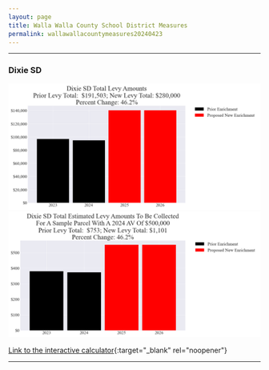 ```yaml
---
layout: page
title: Walla Walla County School District Measures
permalink: wallawallacountymeasures20240423
---
```


___

### Dixie SD

![Dixie SD enrichment levy totals chart](pagesManual/LeviesReport/20240423/DixieEnrichment.png "Dixie SD enrichment levy totals chart")
![Dixie SD enrichment levy example parcel chart](pagesManual/LeviesReport/20240423/DixieEnrichmentParcel.png "Dixie SD enrichment  example parcel chart")

[Link to the interactive calculator](calculator_dixie_enrichment_20240423_enhanced){:target="_blank" rel="noopener"}

___

